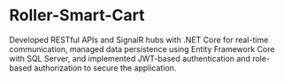 # Roller-Smart-Cart
 Developed RESTful APIs and SignalR hubs with .NET Core for real-time communication, managed data persistence using Entity Framework Core with SQL Server, and implemented JWT-based authentication and role-based authorization to secure the application.
